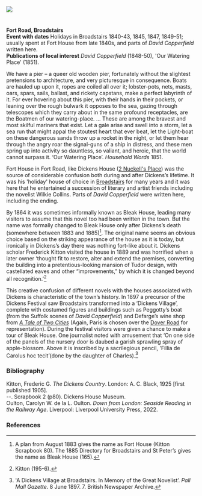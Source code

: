 <html><head></head><body><a href="https://juncture-digital.org"><img src="https://juncture-digital.org/images/ve-button.png"/></a>

<param author="Carolyn Oulton" banner="/images/banners/19c.jpg" layout="vtl" title="Fort House (Bleak House)" ve-config=""/>

#

**Fort Road, Broadstairs**   
**Event with dates** Holidays in Broadstairs 1840-43, 1845, 1847, 1849-51; usually spent at Fort House from late 1840s, and parts of _David Copperfield_ written here.   
**Publications of local interest** _David Copperfield_ (1848-50), 'Our Watering Place' (1851).   
<param manifest="https://iiif.juncture-digital.org/gh:kent-map/images/dickens/broadstairsCO.JPG/manifest.json" ve-image-v2/>

We have a pier – a queer old wooden pier, fortunately without the slightest pretensions to architecture, and very picturesque in consequence. Boats are hauled up upon it, ropes are coiled all over it; lobster-pots, nets, masts, oars, spars, sails, ballast, and rickety capstans, make a perfect labyrinth of it. For ever hovering about this pier, with their hands in their pockets, or leaning over the rough bulwark it opposes to the sea, gazing through telescopes which they carry about in the same profound receptacles, are the Boatmen of our watering-place. … These are among the bravest and most skilful mariners that exist. Let a gale arise and swell into a storm, let a sea run that might appal the stoutest heart that ever beat, let the Light-boat on these dangerous sands throw up a rocket in the night, or let them hear through the angry roar the signal-guns of a ship in distress, and these men spring up into activity so dauntless, so valiant, and heroic, that the world cannot surpass it.
‘Our Watering Place’. _Household Words_ 1851.
<param manifest="https://iiif.juncture-digital.org/gh:kent-map/images/dickens/Bleak House in the time of Dickens.JPG/manifest.json" ve-image-v2/>

Fort House in Fort Road, like Dickens House ([2 Nuckell's Place](/dickens/david-copperfield-nuckells-place)) was the source of considerable confusion both during and after Dickens’s lifetime. It was his 'holiday' house of choice in [Broadstairs](/dickens/dickens-broadstairs) for many years and it was here that he entertained a succession of literary and artist friends including the novelist Wilkie Collins. Parts of _David Copperfield_ were written here, including the ending. 
<param manifest="https://iiif.juncture-digital.org/gh:kent-map/images/dickens/Bleak_house_postcard.jpg/manifest.json" ve-image-v2/>

By 1864 it was sometimes informally known as Bleak House, leading many visitors to assume that this novel too had been written in the town. But the name was formally changed to Bleak House only after Dickens’s death (somewhere between 1883 and 1885)[^ref1]. The original name seems an obvious choice based on the striking appearance of the house as it is today, but ironically in Dickens’s day there was nothing fort-like about it. Dickens scholar Frederick Kitton visited the house in 1889 and was horrified when a later owner ‘thought fit to restore, alter and extend the premises, converting the building into a pretentious-looking mansion of Tudor design, with castellated eaves and other “improvements,” by which it is changed beyond all recognition.’[^ref2]
<param manifest="https://iiif.juncture-digital.org/gh:kent-map/images/dickens/HassamHIGHRES.jpg/manifest.json" ve-image-v2/>

This creative confusion of different novels with the houses associated with Dickens is characteristic of the town’s history. In 1897 a precursor of the Dickens Festival saw Broadstairs transformed into a ‘Dickens Village’, complete with costumed figures and buildings such as Peggotty’s boat (from the Suffolk scenes of _David Copperfield_) and Defarge’s wine shop from [_A Tale of Two Cities_](/dickens/tale-two-cities) (Again, Paris is chosen over the [Dover Road](dickens/david-copperfield-dover-road) for representation). During the festival visitors were given a chance to make a tour of Bleak House. One journalist noted with amusement that ‘On one side of the panels of the nursery door is daubed a garish sprawling spray of apple-blossom. Above it is inscribed by a sacrilegious pencil, 'Fillia de Carolus hoc tecit’(done by the daughter of Charles).[^ref3]
<param manifest="https://iiif.juncture-digital.org/gh:kent-map/images/dickens/Bleak House Broadstairs MJC.jpg/manifest.json" ve-image-v2/>

### Bibliography

Kitton, Frederic G. _The Dickens Country_. London: A. C. Black, 1925 [first published 1905].   
--. Scrapbook 2 (p80). Dickens House Museum.   
Oulton, Carolyn W. de la L. Oulton. _Down from London: Seaside Reading in the Railway Age_. Liverpool: Liverpool University Press, 2022.   

### References

[^ref1]: A plan from August 1883 gives the name as Fort House (Kitton Scrapbook 80). The 1885 Directory for Broadstairs and St Peter’s gives the name as Bleak House (165).
[^ref2]: Kitton (195-6).
[^ref3]: 'A Dickens Village at Broadstairs. In Memory of the Great Novelist’. _Pall Mall Gazette_. 8 June 1897. 7. British Newspaper Archive.   
</body></html>